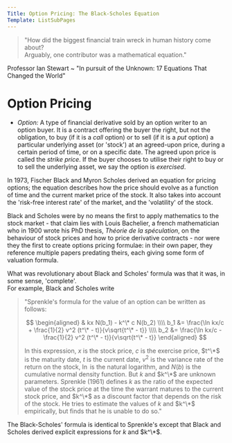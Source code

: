 ```yaml
---
Title: Option Pricing: The Black-Scholes Equation
Template: ListSubPages
---
```


> "How did the biggest financial train wreck in human history come about?  
> Arguably, one contributor was a mathematical equation."  

Professor Ian Stewart ~ "In pursuit of the Unknown: 17 Equations That Changed the World"
     
# Option Pricing

 - *Option:* A type of financial derivative sold by an option writer to an option buyer. It is a contract offering the buyer the right, but not the obligation, to buy (if it is a *call* option) or to sell (if it is a *put* option) a particular underlying asset (or 'stock') at an agreed-upon price, during a certain period of time, or on a specific date. The agreed upon price is called the *strike price*. If the buyer chooses to utilise their right to buy or to sell the underlying asset, we say the option is *exercised*.

In 1973, Fischer Black and Myron Scholes derived an equation for pricing options; the equation describes how the price should evolve as a function of time and the current market price of the stock. It also takes into account the 'risk-free interest rate' of the market, and the 'volatility' of the stock.

Black and Scholes were by no means the first to apply mathematics to the stock market - that claim lies with Louis Bachelier, a french mathematician who in 1900 wrote his PhD thesis, *Théorie de la spéculation*, on the behaviour of stock prices and how to price derivative contracts - nor were they the first to create options pricing formulae: in their own paper, they reference multiple papers predating theirs, each giving some form of valuation formula.

What was revolutionary about Black and Scholes' formula was that it was, in some sense, 'complete'.  
For example, Black and Scholes write
> "Sprenkle's formula for the value of an option can be written as follows:
>
> $$ \begin{aligned}
> & kx N(b_1) - k^\* c N(b_2) \\\\
> b_1 &= \frac{\ln kx/c + \frac{1}{2} v^2 (t^\* - t)}{v\sqrt{t^\* - t}} \\\\
> b_2 &= \frac{\ln kx/c - \frac{1}{2} v^2 (t^\* - t)}{v\sqrt{t^\* - t}}
> \end{aligned} $$
> 
> In this expression, $x$ is the stock price, $c$ is the exercise price, $t^\*$ is the maturity date, $t$ is the current date, $v^2$ is the variance rate of the return on the stock, $\ln$ is the natural logarithm, and $N(b)$ is the cumulative normal density function. But $k$ and $k^\*$ are unknown parameters. Sprenkle (1961) defines $k$ as the ratio of the expected value of the stock price at the time the warrant matures to the current stock price, and $k^\*$ as a discount factor that depends on the risk of the stock. He tries to estimate the values of $k$ and $k^\*$ empirically, but finds that he is unable to do so."

The Black-Scholes' formula is identical to Sprenkle's except that Black and Scholes derived explicit expressions for $k$ and $k^\*$.
